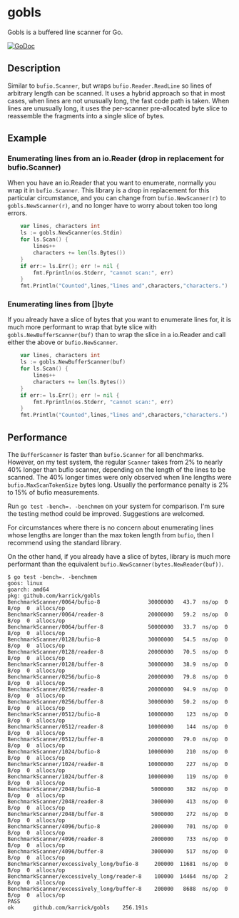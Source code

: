 # gobls

Gobls is a buffered line scanner for Go.

[![GoDoc](https://godoc.org/github.com/karrick/gobls?status.svg)](https://godoc.org/github.com/karrick/gobls)

## Description

Similar to `bufio.Scanner`, but wraps `bufio.Reader.ReadLine` so lines
of arbitrary length can be scanned.  It uses a hybrid approach so that
in most cases, when lines are not unusually long, the fast code path
is taken.  When lines are unusually long, it uses the per-scanner
pre-allocated byte slice to reassemble the fragments into a single
slice of bytes.

## Example

### Enumerating lines from an io.Reader (drop in replacement for bufio.Scanner)

When you have an io.Reader that you want to enumerate, normally you
wrap it in `bufio.Scanner`. This library is a drop in replacement for
this particular circumstance, and you can change from
`bufio.NewScanner(r)` to `gobls.NewScanner(r)`, and no longer have to
worry about token too long errors.

```Go
    var lines, characters int
    ls := gobls.NewScanner(os.Stdin)
    for ls.Scan() {
        lines++
        characters += len(ls.Bytes())
    }
    if err:= ls.Err(); err != nil {
        fmt.Fprintln(os.Stderr, "cannot scan:", err)
    }
    fmt.Println("Counted",lines,"lines and",characters,"characters.")
```

### Enumerating lines from []byte

If you already have a slice of bytes that you want to enumerate lines
for, it is much more performant to wrap that byte slice with
`gobls.NewBufferScanner(buf)` than to wrap the slice in a io.Reader
and call either the above or `bufio.NewScanner`.

```Go
    var lines, characters int
    ls := gobls.NewBufferScanner(buf)
    for ls.Scan() {
        lines++
        characters += len(ls.Bytes())
    }
    if err:= ls.Err(); err != nil {
        fmt.Fprintln(os.Stderr, "cannot scan:", err)
    }
    fmt.Println("Counted",lines,"lines and",characters,"characters.")
```

## Performance

The `BufferScanner` is faster than `bufio.Scanner` for all
benchmarks. However, on my test system, the regular `Scanner` takes
from 2% to nearly 40% longer than bufio scanner, depending on the
length of the lines to be scanned.  The 40% longer times were only
observed when line lengths were `bufio.MaxScanTokenSize` bytes long.
Usually the performance penalty is 2% to 15% of bufio measurements.

Run `go test -bench=. -benchmem` on your system for comparison.  I'm
sure the testing method could be improved.  Suggestions are welcomed.

For circumstances where there is no concern about enumerating lines
whose lengths are longer than the max token length from `bufio`, then
I recommend using the standard library.

On the other hand, if you already have a slice of bytes, library is
much more performant than the equivalent
`bufio.NewScanner(bytes.NewReader(buf))`.

```
$ go test -bench=. -benchmem
goos: linux
goarch: amd64
pkg: github.com/karrick/gobls
BenchmarkScanner/0064/bufio-8               30000000   43.7  ns/op  0  B/op  0  allocs/op
BenchmarkScanner/0064/reader-8              20000000   59.2  ns/op  0  B/op  0  allocs/op
BenchmarkScanner/0064/buffer-8              50000000   33.7  ns/op  0  B/op  0  allocs/op
BenchmarkScanner/0128/bufio-8               30000000   54.5  ns/op  0  B/op  0  allocs/op
BenchmarkScanner/0128/reader-8              20000000   70.5  ns/op  0  B/op  0  allocs/op
BenchmarkScanner/0128/buffer-8              30000000   38.9  ns/op  0  B/op  0  allocs/op
BenchmarkScanner/0256/bufio-8               20000000   79.8  ns/op  0  B/op  0  allocs/op
BenchmarkScanner/0256/reader-8              20000000   94.9  ns/op  0  B/op  0  allocs/op
BenchmarkScanner/0256/buffer-8              30000000   50.2  ns/op  0  B/op  0  allocs/op
BenchmarkScanner/0512/bufio-8               10000000    123  ns/op  0  B/op  0  allocs/op
BenchmarkScanner/0512/reader-8              10000000    144  ns/op  0  B/op  0  allocs/op
BenchmarkScanner/0512/buffer-8              20000000   79.0  ns/op  0  B/op  0  allocs/op
BenchmarkScanner/1024/bufio-8               10000000    210  ns/op  0  B/op  0  allocs/op
BenchmarkScanner/1024/reader-8              10000000    227  ns/op  0  B/op  0  allocs/op
BenchmarkScanner/1024/buffer-8              10000000    119  ns/op  0  B/op  0  allocs/op
BenchmarkScanner/2048/bufio-8                5000000    382  ns/op  0  B/op  0  allocs/op
BenchmarkScanner/2048/reader-8               3000000    413  ns/op  0  B/op  0  allocs/op
BenchmarkScanner/2048/buffer-8               5000000    272  ns/op  0  B/op  0  allocs/op
BenchmarkScanner/4096/bufio-8                2000000    701  ns/op  0  B/op  0  allocs/op
BenchmarkScanner/4096/reader-8               2000000    733  ns/op  0  B/op  0  allocs/op
BenchmarkScanner/4096/buffer-8               3000000    517  ns/op  0  B/op  0  allocs/op
BenchmarkScanner/excessively_long/bufio-8     200000  11681  ns/op  0  B/op  0  allocs/op
BenchmarkScanner/excessively_long/reader-8    100000  14464  ns/op  2  B/op  0  allocs/op
BenchmarkScanner/excessively_long/buffer-8    200000   8688  ns/op  0  B/op  0  allocs/op
PASS
ok  	github.com/karrick/gobls	256.191s
```
